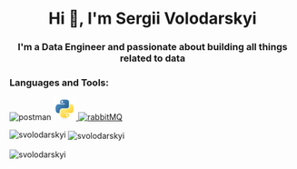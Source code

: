<h1 align="center">Hi 👋, I'm Sergii Volodarskyi</h1>
<h3 align="center">I'm a Data Engineer and passionate about building all things related to data</h3>



<h3 align="left">Languages and Tools:</h3>

<img src="https://www.vectorlogo.zone/logos/getpostman/getpostman-icon.svg" alt="postman" width="40" height="40"/> </a> <a href="https://www.python.org" target="_blank" rel="noreferrer"> <img src="https://raw.githubusercontent.com/devicons/devicon/master/icons/python/python-original.svg" alt="python" width="40" height="40"/> </a> <a href="https://www.rabbitmq.com" target="_blank" rel="noreferrer"> <img src="https://www.vectorlogo.zone/logos/rabbitmq/rabbitmq-icon.svg" alt="rabbitMQ" width="40" height="40"/>

</a> </p>

<p><img align="left" src="https://github-readme-stats.vercel.app/api/top-langs?username=svolodarskyi&show_icons=true&locale=en&layout=compact" alt="svolodarskyi" /></p>

<p>&nbsp;<img align="center" src="https://github-readme-stats.vercel.app/api?username=svolodarskyi&show_icons=true&locale=en" alt="svolodarskyi" /></p>

<p><img align="center" src="https://github-readme-streak-stats.herokuapp.com/?user=svolodarskyi&" alt="svolodarskyi" /></p>
